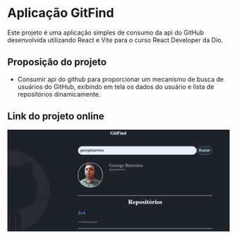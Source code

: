 # Aplicação GitFind

Este projeto é uma aplicação simples de consumo da api do GitHub desenvolvida utilizando React e Vite para o curso React Developer da Dio.

## Proposição do projeto

- Consumir api do github para proporcionar um mecanismo de busca de usuários do GitHub, exibindo em tela os dados do usuário e lista de repositórios dinamicamente.

## Link do projeto online

<div style="text-align:center;">
<a href="https://georgebarreira.github.io/primeira_aplicacao_react_GitFind/"><img src="./src/assets/gitfind.PNG" alt="imagem do projeto"  /> </a>
</div>
